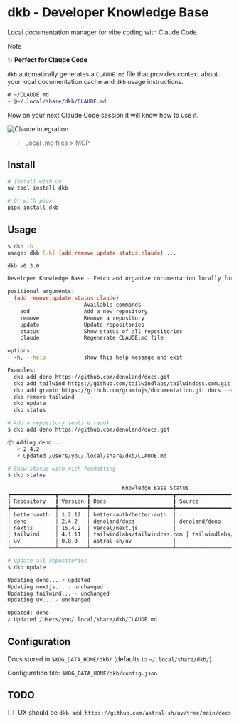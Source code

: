 # dkb - Developer Knowledge Base

Local documentation manager for vibe coding with Claude Code.


> [!NOTE]
> ✨ **Perfect for Claude Code**
> 
> `dkb` automatically generates a `CLAUDE.md` file that provides context about your local documentation cache and `dkb` usage instructions.
> 
> ```diff
> # ~/CLAUDE.md
> + @~/.local/share/dkb/CLAUDE.md
> ```
> Now on your next Claude Code session it will know how to use it.

![Claude integration](claude.png)

> Local .md files > MCP

## Install

```bash
# Install with uv
uv tool install dkb

# Or with pipx
pipx install dkb
```

## Usage

```bash
$ dkb -h
usage: dkb [-h] {add,remove,update,status,claude} ...

dkb v0.3.0

Developer Knowledge Base - Fetch and organize documentation locally for vibe coding with Claude Code

positional arguments:
  {add,remove,update,status,claude}
                        Available commands
    add                 Add a new repository
    remove              Remove a repository
    update              Update repositories
    status              Show status of all repositories
    claude              Regenerate CLAUDE.md file

options:
  -h, --help            show this help message and exit

Examples:
  dkb add deno https://github.com/denoland/docs.git
  dkb add tailwind https://github.com/tailwindlabs/tailwindcss.com.git src/docs
  dkb add gramio https://github.com/gramiojs/documentation.git docs --version-url https://github.com/gramiojs/gramio.git
  dkb remove tailwind
  dkb update
  dkb status

# Add a repository (entire repo)
$ dkb add deno https://github.com/denoland/docs.git

📦 Adding deno...
   ✓ 2.4.2
   ✓ Updated /Users/you/.local/share/dkb/CLAUDE.md

# Show status with rich formatting
$ dkb status

                                    Knowledge Base Status
┏━━━━━━━━━━━━━━┳━━━━━━━━━┳━━━━━━━━━━━━━━━━━━━━━━━━━━┳━━━━━━━━━━━━━━━━━━━━━━━━━┳━━━━━━━━━━━━━━┓
┃ Repository   ┃ Version ┃ Docs                     ┃ Source                  ┃ Last Updated ┃
┡━━━━━━━━━━━━━━╇━━━━━━━━━╇━━━━━━━━━━━━━━━━━━━━━━━━━━╇━━━━━━━━━━━━━━━━━━━━━━━━━╇━━━━━━━━━━━━━━┩
│ better-auth  │ 1.2.12  │ better-auth/better-auth  │ -                       │ 25m ago      │
│ deno         │ 2.4.2   │ denoland/docs            │ denoland/deno           │ 25m ago      │
│ nextjs       │ 15.4.2  │ vercel/next.js           │ -                       │ 24m ago      │
│ tailwind     │ 4.1.11  │ tailwindlabs/tailwindcss.com │ tailwindlabs/tailwindcss │ 12m ago      │
│ uv           │ 0.8.0   │ astral-sh/uv             │ -                       │ 33m ago      │
└──────────────┴─────────┴──────────────────────────┴─────────────────────────┴──────────────┘

# Update all repositories
$ dkb update

Updating deno... ✓ updated
Updating nextjs... - unchanged
Updating tailwind... - unchanged
Updating uv... - unchanged

Updated: deno
✓ Updated /Users/you/.local/share/dkb/CLAUDE.md
```

## Configuration

Docs stored in `$XDG_DATA_HOME/dkb/` (defaults to `~/.local/share/dkb/`)

Configuration file: `$XDG_DATA_HOME/dkb/config.json`

## TODO

- [ ] UX should be `dkb add https://github.com/astral-sh/uv/tree/main/docs`
